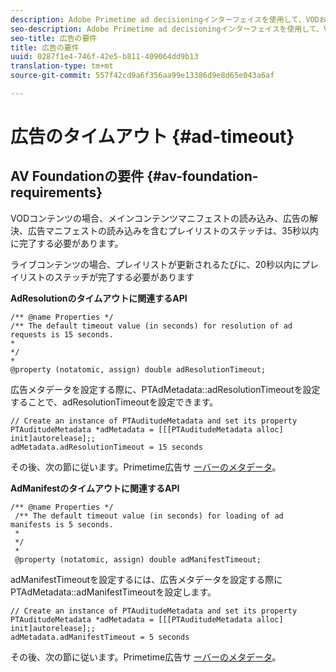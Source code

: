 ```yaml
---
description: Adobe Primetime ad decisioningインターフェイスを使用して、VODおよびライブ/リニアコンテンツに広告を挿入できます。
seo-description: Adobe Primetime ad decisioningインターフェイスを使用して、VODおよびライブ/リニアコンテンツに広告を挿入できます。
seo-title: 広告の要件
title: 広告の要件
uuid: 0287f1e4-746f-42e5-b811-409064dd9b13
translation-type: tm+mt
source-git-commit: 557f42cd9a6f356aa99e13386d9e8d65e043a6af

---
```



# 広告のタイムアウト {#ad-timeout}

## AV Foundationの要件 {#av-foundation-requirements}

VODコンテンツの場合、メインコンテンツマニフェストの読み込み、広告の解決、広告マニフェストの読み込みを含むプレイリストのステッチは、35秒以内に完了する必要があります。

ライブコンテンツの場合、プレイリストが更新されるたびに、20秒以内にプレイリストのステッチが完了する必要があります

**AdResolutionのタイムアウトに関連するAPI**

```
/** @name Properties */
/** The default timeout value (in seconds) for resolution of ad requests is 15 seconds.
*
*/
*
@property (notatomic, assign) double adResolutionTimeout;
```

広告メタデータを設定する際に、PTAdMetadata::adResolutionTimeoutを設定することで、adResolutionTimeoutを設定できます。

```
// Create an instance of PTAuditudeMetadata and set its property
PTAuditudeMetadata *adMetadata = [[[PTAuditudeMetadata alloc] init]autorelease];;
adMetadata.adResolutionTimeout = 15 seconds
```

その後、次の節に従います。Primetime広告サ [ーバーのメタデータ](../..//tvsdk-3x-ios-prog/ios-3x-advertising/ios-3x-primetime-ad-serving-metadata/ios-3x-primetime-ad-serving-metadata.md)。

**AdManifestのタイムアウトに関連するAPI**

```
/** @name Properties */
 /** The default timeout value (in seconds) for loading of ad manifests is 5 seconds.
 *
 */
 *
 @property (notatomic, assign) double adManifestTimeout; 
```

adManifestTimeoutを設定するには、広告メタデータを設定する際にPTAdMetadata::adManifestTimeoutを設定します。


```
// Create an instance of PTAuditudeMetadata and set its property
PTAuditudeMetadata *adMetadata = [[[PTAuditudeMetadata alloc] init]autorelease];;
adMetadata.adManifestTimeout = 5 seconds
```

その後、次の節に従います。Primetime広告サ [ーバーのメタデータ](../..//tvsdk-3x-ios-prog/ios-3x-advertising/ios-3x-primetime-ad-serving-metadata/ios-3x-primetime-ad-serving-metadata.md)。

